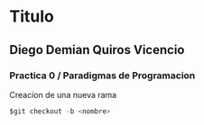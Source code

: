 # Titulo
## Diego Demian Quiros Vicencio 
### Practica 0 / Paradigmas de Programacion

Creacion de una nueva rama
```c
$git checkout -b <nombre>
``` 